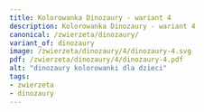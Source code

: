 ```yaml
---
title: Kolorowanka Dinozaury - wariant 4
description: Kolorowanka Dinozaury - wariant 4
canonical: /zwierzeta/dinozaury/
variant_of: dinozaury
image: /zwierzeta/dinozaury/4/dinozaury-4.svg
pdf: /zwierzeta/dinozaury/4/dinozaury-4.pdf
alt: "dinozaury kolorowanki dla dzieci"
tags:
- zwierzeta
- dinozaury
---
```

